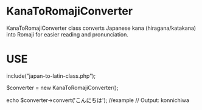 # KanaToRomajiConverter
KanaToRomajiConverter class converts Japanese kana (hiragana/katakana) into Romaji for easier reading and pronunciation.
# USE
include("japan-to-latin-class.php");

$converter = new KanaToRomajiConverter();

echo $converter->convert('こんにちは'); //example // Output: konnichiwa
